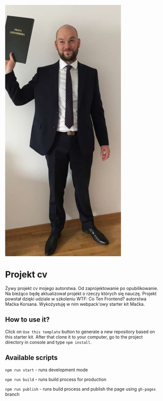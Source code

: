 ![cover](src/assets/img/img_2139.png)

# Projekt cv

Żywy projekt cv mojego autorstwa. Od zaprojektowanie po opubilikowanie.
Na bieżąco będę aktualizował projekt o rzeczy których się nauczę.
Projekt powstał dzięki udziale w szkoleniu WTF: Co Ten Frontend? autorstwa Maćka Korsana.
Wykożystuję w nim webpack'owy starter kit Maćka.

## How to use it?

Click on `Use this template` button to generate a new repository based on this starter kit. After that clone it to your computer, go to the project directory in console and type `npm install`.

## Available scripts

`npm run start` - runs development mode

`npm run build` - runs build process for production

`npm run publish` - runs build process and publish the page using `gh-pages` branch
